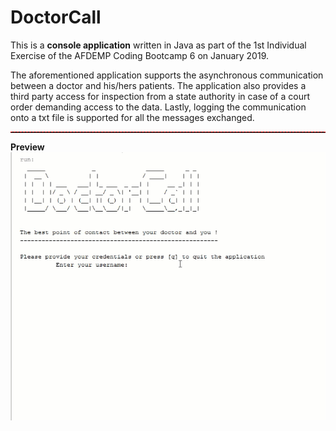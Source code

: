 # DoctorCall
This is a **console application** written in Java as part of the 1st Individual Exercise of the AFDEMP Coding Bootcamp 6 on January 2019.

The aforementioned application supports the asynchronous communication between a doctor and his/hers patients.
The application also provides a third party access for inspection from a state authority in case of a court order demanding access to the data.
Lastly, logging the communication onto a txt file is supported for all the messages exchanged.
<br>
<hr style="border-top: 1px dashed red">

**Preview**
<br>
<img src="https://github.com/geopand/DoctorCall/blob/master/DoctorCall/images/2019-06-19_1-09-14.gif">
